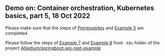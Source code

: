 ## Demo on: Container orchestration, Kubernetes basics, part 5, 18 Oct 2022

Please make sure that the steps of [Prerequisites](https://github.com/Alliedium/springboot-api-rest-example/tree/master/.k8s#prerequisites) 
and 
[Example 5](https://github.com/Alliedium/springboot-api-rest-example/tree/master/.k8s/5-deployment-statefulset-configmap-secret) 
are completed.

Please follow the steps of 
[Example 7](https://github.com/Alliedium/springboot-api-rest-example/tree/master/.k8s/7-cronjob-with-aws-s3)
and 
[Example 8](https://github.com/Alliedium/springboot-api-rest-example/tree/master/.k8s/8-pgadmin) 
from ```.k8s``` folder of the project 
[Alliedium/springboot-api-rest-example](https://github.com/Alliedium/springboot-api-rest-example/) 

